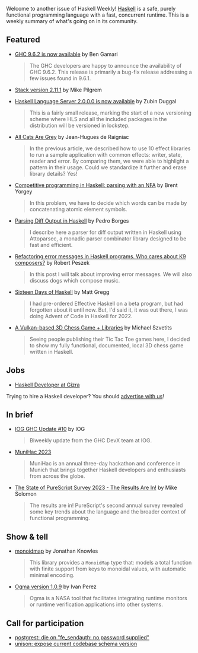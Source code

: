 Welcome to another issue of Haskell Weekly!
[Haskell](https://www.haskell.org) is a safe, purely functional programming language with a fast, concurrent runtime.
This is a weekly summary of what's going on in its community.

## Featured

- [GHC 9.6.2 is now available](https://discourse.haskell.org/t/ghc-9-6-2-is-now-available/6308?u=taylorfausak) by Ben Gamari
  > The GHC developers are happy to announce the availability of GHC 9.6.2. This release is primarily a bug-fix release addressing a few issues found in 9.6.1.

- [Stack version 2.11.1](https://discourse.haskell.org/t/ann-stack-2-11-1/6287?u=taylorfausak) by Mike Pilgrem

- [Haskell Language Server 2.0.0.0 is now available](https://discourse.haskell.org/t/haskell-language-server-2-0-0-0-is-now-available/6289?u=taylorfausak) by Zubin Duggal
  > This is a fairly small release, marking the start of a new versioning scheme where HLS and all the included packages in the distribution will be versioned in lockstep.

- [All Cats Are Grey](https://github.com/JeanHuguesdeRaigniac/effects-landscape/blob/55b7e179eb8501b994372f62f47458c792a87d08/v1/README.md) by Jean-Hugues de Raigniac
  > In the previous article, we described how to use 10 effect libraries to run a sample application with common effects: writer, state, reader and error. By comparing them, we were able to highlight a pattern in their usage. Could we standardize it further and erase library details? Yes!

- [Competitive programming in Haskell: parsing with an NFA](https://byorgey.wordpress.com/2023/05/24/competitive-programming-in-haskell-parsing-with-an-nfa/) by Brent Yorgey
  > In this problem, we have to decide which words can be made by concatenating atomic element symbols.

- [Parsing Diff Output in Haskell](https://www.prborges.com/2023/parsing-diff-in-haskell/) by Pedro Borges
  > I describe here a parser for diff output written in Haskell using Attoparsec, a monadic parser combinator library designed to be fast and efficient.

- [Refactoring error messages in Haskell programs. Who cares about K9 composers?](https://rpeszek.github.io/posts/2023-05-15-FP-refactor-errors-p0.html) by Robert Peszek
  > In this post I will talk about improving error messages. We will also discuss dogs which compose music.

- [Sixteen Days of Haskell](https://codelyrical.com/sixteen-days-of-haskell/) by Matt Gregg
  > I had pre-ordered Effective Haskell on a beta program, but had forgotten about it until now. But, I'd said it, it was out there, I was doing Advent of Code in Haskell for 2022.

- [A Vulkan-based 3D Chess Game + Libraries](https://np.reddit.com/r/haskell/comments/13m7ow3/a_vulkanbased_3d_chess_game_libraries/) by Michael Szvetits
  > Seeing people publishing their Tic Tac Toe games here, I decided to show my fully functional, documented, local 3D chess game written in Haskell.

## Jobs

- [Haskell Developer at Gizra](https://www.gizra.com/jobs/candidates-info-ihp/)

Trying to hire a Haskell developer?
You should [advertise with us](https://haskellweekly.news/advertising.html)!

## In brief

- [IOG GHC Update #10](https://engineering.iog.io/2023-05-18-ghc-update/) by IOG
  > Biweekly update from the GHC DevX team at IOG.

- [MuniHac 2023](https://munihac.de/2023.html)
  > MuniHac is an annual three-day hackathon and conference in Munich that brings together Haskell developers and enthusiasts from across the globe.

- [The State of PureScript Survey 2023 - The Results Are In!](https://discourse.purescript.org/t/the-state-of-purescript-survey-2023-the-results-are-in/3523) by Mike Solomon
  > The results are in! PureScript's second annual survey revealed some key trends about the language and the broader context of functional programming.

## Show & tell

- [monoidmap](https://github.com/jonathanknowles/monoidmap/tree/56cde2c6a0cfd6ced19deb0d16103633d1aab24e) by Jonathan Knowles
  > This library provides a `MonoidMap` type that: models a total function with finite support from keys to monoidal values, with automatic minimal encoding.

- [Ogma version 1.0.9](https://discourse.haskell.org/t/ann-nasas-ogma-1-0-9/6301?u=taylorfausak) by Ivan Perez
  > Ogma is a NASA tool that facilitates integrating runtime monitors or runtime verification applications into other systems.

## Call for participation

- [postgrest: die on "fe_sendauth: no password supplied"](https://github.com/PostgREST/postgrest/issues/2801)
- [unison: expose current codebase schema version](https://github.com/unisonweb/unison/issues/4022)
